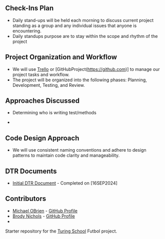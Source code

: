 ## Check-Ins Plan

- Daily stand-ups will be held each morning to discuss current project standing as a group and any individual issues that anyone is encountering.
- Daily standups purpose are to stay within the scope and rhythm of the project

## Project Organization and Workflow

- We will use [Trello](https://trello.com) or [GitHubProject(https://github.com)] to manage our project tasks and workflow.
- The project will be organized into the following phases: Planning, Development, Testing, and Review.

## Approaches Discussed

- Determining who is writing test/methods


-

## Code Design Approach

- We will use consistent naming conventions and adhere to design patterns to maintain code clarity and manageability.

## DTR Documents

- [Initial DTR Document](https://docs.google.com/document/d/12fh4kkmPvBLDBaC1uzkeOf6Ad5dHzYg0ZLll8TGlCQg/edit) - Completed on [16SEP2024]

## Contributors

- [Michael OBrien](https://www.linkedin.com/in/michaelobrien67/) - [GitHub Profile](https://github.com/Rockrat2008)
- [Brody Nichols](https://www.linkedin.com/in/name2) - [GitHub Profile](https://github.com/name2)
- 

Starter repository for the [Turing School](https://turing.io/) Futbol project.
